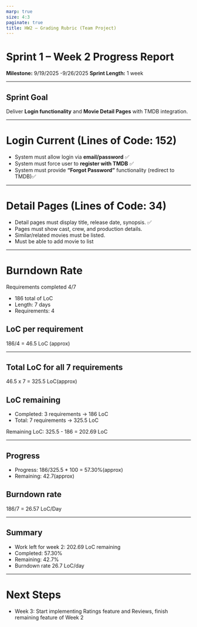 ```yaml
---
marp: true
size: 4:3
paginate: true
title: HW2 – Grading Rubric (Team Project)
---
```



# Sprint 1 – Week 2 Progress Report
**Milestone:** 9/19/2025 -9/26/2025
**Sprint Length:** 1 week 

---

## Sprint Goal  
Deliver **Login functionality** and **Movie Detail Pages** with TMDB integration.

---

# Login  Current (Lines of Code: 152)
- System must allow login via **email/password**  ✅
- System must force user to **register with TMDB**  ✅
- System must provide **“Forgot Password”** functionality (redirect to TMDB)✅

---

# Detail Pages  (Lines of Code: 34)
- Detail pages must display title, release date, synopsis. ✅
- Pages must show cast, crew, and production details.  
- Similar/related movies must be listed.
- Must be able to add movie to list 

---

# Burndown Rate
Requirements completed 4/7

- 186 total of LoC
- Length: 7 days
- Requirements: 4

## LoC per requirement
186/4 = 46.5 LoC (approx)

---

## Total LoC for all 7 requirements
46.5 x 7 = 325.5 LoC(approx)

## LoC remaining
- Completed: 3 requirements -> 186 LoC
- Total: 7 requirements -> 325.5 LoC

Remaining LoC: 325.5 - 186 = 202.69 LoC

---

## Progress 
- Progress: 186/325.5 * 100 = 57.30%(approx)
- Remaining: 42.7(approx)

## Burndown rate
186/7 = 26.57 LoC/Day

---
## Summary
- Work left for week 2: 202.69 LoC remaining
- Completed: 57.30%
- Remaining: 42.7%
- Burndown rate 26.7 LoC/day


---

# Next Steps
- Week 3: Start implementing Ratings feature and Reviews, finish remaining feature of Week 2


